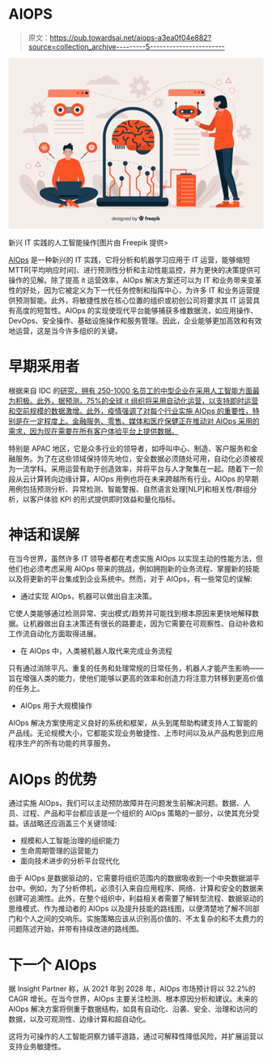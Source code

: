# AIOPS

> 原文：<https://pub.towardsai.net/aiops-a3ea0f04e882?source=collection_archive---------5----------------------->

![](img/a477ba9efabea8bc0811ac9b97595b9b.png)

新兴 IT 实践的人工智能操作[图片由 Freepik 提供>

[AIOps](https://www.gartner.com/smarterwithgartner/12-steps-to-excellence-in-artificial-intelligence-for-it-operations-infographic) 是一种新兴的 IT 实践，它将分析和机器学习应用于 IT 运营，能够缩短 MTTR[平均响应时间]、进行预测性分析和主动性能监控，并为更快的决策提供可操作的见解。除了提高 it 运营效率，AIOps 解决方案还可以为 IT 和业务带来变革性的好处，因为它被定义为下一代任务控制和指挥中心，为许多 IT 和业务运营提供预测智能。此外，将敏捷性放在核心位置的组织或初创公司将要求其 IT 运营具有高度的短暂性。AIOps 的实现使现代平台能够捕获多维数据流，如应用操作、DevOps、安全操作、基础设施操作和服务管理。因此，企业能够更加高效和有效地运营，这是当今许多组织的关键。

# 早期采用者

根据来自 IDC 的[研究，拥有 250-1000 名员工的中型企业在采用人工智能方面最为积极。此外，据预测，75%的全球 it 组织将采用自动化运营，以支持即时运营和空前规模的数据激增。此外，疫情强调了对每个行业实施 AIOps 的重要性，特别是在一定程度上。金融服务、零售、媒体和医疗保健正在推动对 AIOps 采用的需求，因为现在需要在所有客户体验平台上提供数据。](https://www.idc.com/getdoc.jsp?containerId=AP47369121)

特别是 APAC 地区，它是众多行业的领导者，如呼叫中心、制造、客户服务和金融服务。为了在这些领域保持领先地位，安全数据必须随处可用，自动化必须被视为一流学科。采用运营有助于创造效率，并将平台与人才聚集在一起。随着下一阶段从云计算转向边缘计算，AIOps 用例也将在未来跨越所有行业。AIOps 的早期用例包括预测分析、异常检测、智能警报、自然语言处理[NLP]和相关性/群组分析，以客户体验 KPI 的形式提供即时效益和量化指标。

# 神话和误解

在当今世界，虽然许多 IT 领导者都在考虑实施 AIOps 以实现主动的性能方法，但他们也必须考虑采用 AIOps 带来的挑战，例如拥抱新的业务流程、掌握新的技能以及将更新的平台集成到企业系统中。然而，对于 AIOps，有一些常见的误解:

*   通过实现 AIOps，机器可以做出自主决策。

它使人类能够通过检测异常、突出模式/趋势并可能找到根本原因来更快地解释数据。让机器做出自主决策还有很长的路要走，因为它需要在可观察性、自动补救和工作流自动化方面取得进展。

*   在 AIOps 中，人类被机器人取代来完成业务流程

只有通过消除平凡、重复的任务和处理常规的日常任务，机器人才能产生影响——旨在增强人类的能力，使他们能够以更高的效率和创造力将注意力转移到更高价值的任务上。

*   AIOps 用于大规模操作

AIOps 解决方案使用定义良好的系统和框架，从头到尾帮助构建支持人工智能的产品线。无论规模大小，它都能实现业务敏捷性、上市时间以及从产品构思到应用程序生产的所有功能的共享服务。

# AIOps 的优势

通过实施 AIOps，我们可以主动预防故障并在问题发生前解决问题。数据、人员、过程、产品和平台都应该是一个组织的 AIOps 策略的一部分，以使其充分受益。该战略还应涵盖三个关键领域:

*   规模和人工智能治理的组织能力
*   生命周期管理的运营能力
*   面向技术进步的分析平台现代化

由于 AIOps 是数据驱动的，它需要将组织范围内的数据吸收到一个中央数据湖平台中。例如，为了分析停机，必须引入来自应用程序、网络、计算和安全的数据来创建可追溯性。此外，在整个组织中，利益相关者需要了解转型流程、数据驱动的思维模式、作为推动者的 AIOps 以及提升技能的路线图，以便清楚地了解不同部门和个人之间的交响乐。实施策略应该从识别高价值的、不太复杂的和不太费力的问题陈述开始，并带有持续改进的路线图。

# 下一个 AIOps

据 Insight Partner 称，从 2021 年到 2028 年，AIOps 市场预计将以 32.2%的 CAGR 增长。在当今世界，AIOps 主要关注检测、根本原因分析和建议。未来的 AIOps 解决方案将侧重于数据结构，如具有自动化、沿袭、安全、治理和访问的数据，以及可观测性、边缘计算和超自动化。

这将为可操作的人工智能洞察力铺平道路，通过可解释性降低风险，并扩展运营以支持业务敏捷性。
